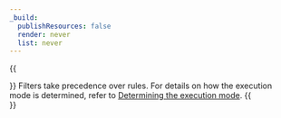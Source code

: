 ```yaml
---
_build:
  publishResources: false
  render: never
  list: never
---
```


{{<Aside type="note" header="Note">}}
Filters take precedence over rules. For details on how the execution mode is determined, refer to [Determining the execution mode](/ddos-protection/tcp-protection/concepts/#determining-the-execution-mode).
{{</Aside>}}
